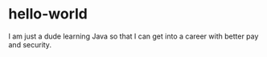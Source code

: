 # hello-world


I am just a dude learning Java so that I can get into a career with better pay and security.
